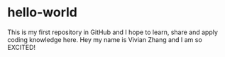 # hello-world
This is my first repository in GitHub and I hope to learn, share and apply coding knowledge here.
Hey my name is Vivian Zhang and I am so EXCITED!

